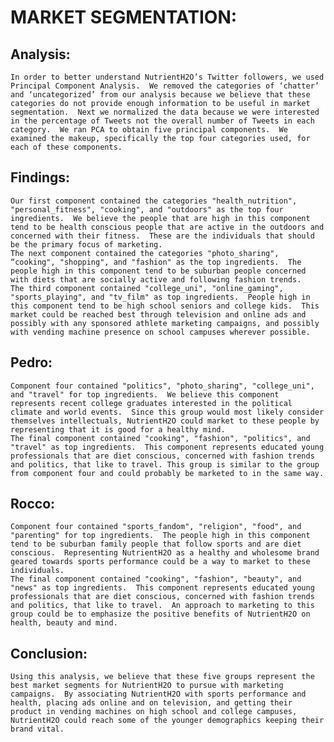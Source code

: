 MARKET SEGMENTATION:
====================

Analysis:
---------

    In order to better understand NutrientH2O’s Twitter followers, we used Principal Component Analysis.  We removed the categories of ‘chatter’ and ‘uncategorized’ from our analysis because we believe that these categories do not provide enough information to be useful in market segmentation.  Next we normalized the data because we were interested in the percentage of Tweets not the overall number of Tweets in each category.  We ran PCA to obtain five principal components.  We examined the makeup, specifically the top four categories used, for each of these components. 

Findings:
---------

    Our first component contained the categories "health_nutrition", "personal_fitness", "cooking", and "outdoors" as the top four ingredients.  We believe the people that are high in this component tend to be health conscious people that are active in the outdoors and concerned with their fitness.  These are the individuals that should be the primary focus of marketing.
    The next component contained the categories "photo_sharing", “cooking", "shopping", and "fashion" as the top ingredients.  The people high in this component tend to be suburban people concerned with diets that are socially active and following fashion trends.  
    The third component contained "college_uni", "online_gaming", "sports_playing", and "tv_film" as top ingredients.  People high in this component tend to be high school seniors and college kids.  This market could be reached best through television and online ads and possibly with any sponsored athlete marketing campaigns, and possibly with vending machine presence on school campuses wherever possible.

Pedro:
------

    Component four contained "politics", "photo_sharing", "college_uni", and "travel" for top ingredients.  We believe this component represents recent college graduates interested in the political climate and world events.  Since this group would most likely consider themselves intellectuals, NutrientH2O could market to these people by representing that it is good for a healthy mind.
    The final component contained "cooking", "fashion", "politics", and "travel" as top ingredients.  This component represents educated young professionals that are diet conscious, concerned with fashion trends and politics, that like to travel. This group is similar to the group from component four and could probably be marketed to in the same way.

Rocco:
------

    Component four contained "sports_fandom", "religion", "food", and "parenting" for top ingredients.  The people high in this component tend to be suburban family people that follow sports and are diet conscious.  Representing NutrientH2O as a healthy and wholesome brand geared towards sports performance could be a way to market to these individuals.
    The final component contained "cooking", "fashion", "beauty", and "news" as top ingredients.  This component represents educated young professionals that are diet conscious, concerned with fashion trends and politics, that like to travel.  An approach to marketing to this group could be to emphasize the positive benefits of NutrientH2O on health, beauty and mind.

Conclusion:
-----------

    Using this analysis, we believe that these five groups represent the best market segments for NutrientH2O to pursue with marketing campaigns.  By associating NutrientH2O with sports performance and health, placing ads online and on television, and getting their product in vending machines on high school and college campuses, NutrientH2O could reach some of the younger demographics keeping their brand vital.
